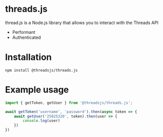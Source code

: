 # threads.js
thread.js is a Node.js library that allows you to interact with the Threads API
* Performant
* Authenticated

# Installation
```
npm install @threadsjs/threads.js
```

# Example usage
```js
import { getToken, getUser } from '@threadsjs/threads.js';

await getToken('username', 'password').then(async token => {
	await getUser('25025320', token).then(user => {
		console.log(user)
	})
})
```
